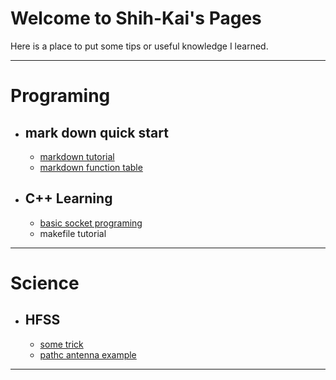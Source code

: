 
# Welcome to Shih-Kai's Pages
Here is a place to put some tips or useful knowledge I learned.

***
# Programing
* ## mark down quick start
    * [markdown tutorial](http://markdown.tw)
    * [markdown function table](http://commonmark.org/help/)
* ## C++ Learning
    * [basic socket programing](http://zake7749.github.io/2015/03/17/SocketProgramming/)
    * makefile tutorial
    

***
# Science
* ## HFSS
   * [some trick](HFSS/HFSS.md)
   * [pathc antenna example](HFSS/天線設計實作教材.pdf)

***


